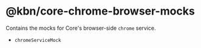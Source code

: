 # @kbn/core-chrome-browser-mocks

Contains the mocks for Core's browser-side `chrome` service.

- `chromeServiceMock`
